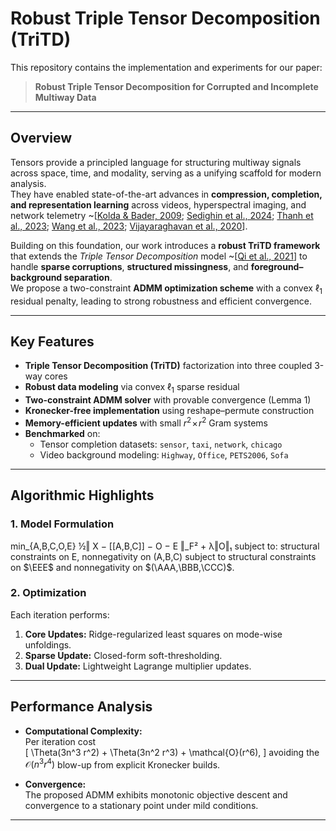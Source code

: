 # Robust Triple Tensor Decomposition (TriTD)

This repository contains the implementation and experiments for our paper:

> **Robust Triple Tensor Decomposition for Corrupted and Incomplete Multiway Data**

---

## Overview

Tensors provide a principled language for structuring multiway signals across space, time, and modality, serving as a unifying scaffold for modern analysis.  
They have enabled state-of-the-art advances in **compression, completion, and representation learning** across videos, hyperspectral imaging, and network telemetry ~\[[Kolda & Bader, 2009](https://epubs.siam.org/doi/10.1137/07070111X); [Sedighin et al., 2024](#references); [Thanh et al., 2023](#references); [Wang et al., 2023](#references); [Vijayaraghavan et al., 2020](#references)\].

Building on this foundation, our work introduces a **robust TriTD framework** that extends the *Triple Tensor Decomposition* model ~\[[Qi et al., 2021](#references)\] to handle **sparse corruptions**, **structured missingness**, and **foreground–background separation**.  
We propose a two-constraint **ADMM optimization scheme** with a convex $\ell_1$ residual penalty, leading to strong robustness and efficient convergence.

---

## Key Features

- **Triple Tensor Decomposition (TriTD)** factorization into three coupled 3-way cores  
- **Robust data modeling** via convex $\ell_1$ sparse residual  
- **Two-constraint ADMM solver** with provable convergence (Lemma 1)  
- **Kronecker-free implementation** using reshape–permute construction  
- **Memory-efficient updates** with small $r^2 \!\times\! r^2$ Gram systems  
- **Benchmarked** on:
  - Tensor completion datasets: `sensor`, `taxi`, `network`, `chicago`
  - Video background modeling: `Highway`, `Office`, `PETS2006`, `Sofa`

---

## Algorithmic Highlights

### 1. Model Formulation
min_{A,B,C,O,E}
½‖ X − [[A,B,C]] − O − E ‖_F² + λ‖O‖₁
subject to:
structural constraints on E,
nonnegativity on (A,B,C)
subject to structural constraints on $\EEE$ and nonnegativity on $(\AAA,\BBB,\CCC)$.

### 2. Optimization
Each iteration performs:
1. **Core Updates:** Ridge-regularized least squares on mode-wise unfoldings.  
2. **Sparse Update:** Closed-form soft-thresholding.  
3. **Dual Update:** Lightweight Lagrange multiplier updates.  

---

## Performance Analysis

- **Computational Complexity:**  
  Per iteration cost  
  \[
  \Theta(3n^3 r^2) + \Theta(3n^2 r^3) + \mathcal{O}(r^6),
  \]
  avoiding the $\mathcal{O}(n^3 r^4)$ blow-up from explicit Kronecker builds.

- **Convergence:**  
  The proposed ADMM exhibits monotonic objective descent and convergence to a stationary point under mild conditions.

---

